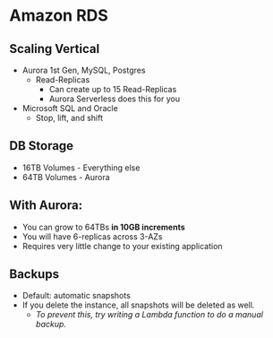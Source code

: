 # Amazon RDS

## Scaling Vertical
* Aurora 1st Gen, MySQL, Postgres
    * Read-Replicas
        * Can create up to 15 Read-Replicas
        * Aurora Serverless does this for you
* Microsoft SQL and Oracle
    * Stop, lift, and shift

## DB Storage
* 16TB Volumes - Everything else
* 64TB Volumes - Aurora

## With Aurora:
* You can grow to 64TBs __in 10GB increments__
* You will have 6-replicas across 3-AZs
* Requires very little change to your existing application

## Backups
* Default: automatic snapshots
* If you delete the instance, all snapshots will be deleted as well.
    * *To prevent this, try writing a Lambda function to do a manual backup.*